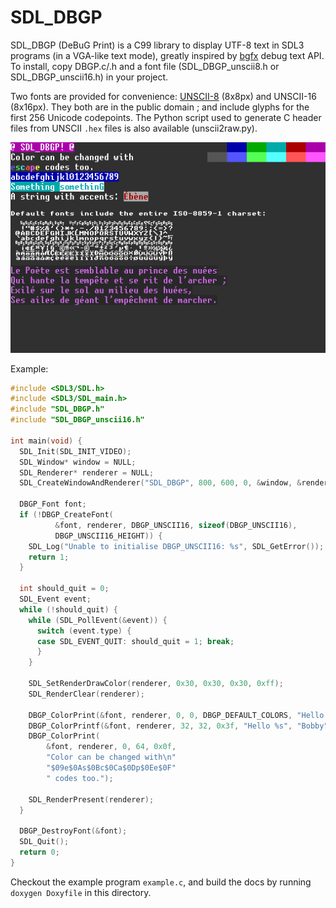 # SDL_DBGP

SDL_DBGP (DeBuG Print) is a C99 library to display UTF-8 text in SDL3 programs (in a VGA-like text mode), greatly inspired by [bgfx](https://github.com/bkaradzic/bgfx) debug text API. To install, copy DBGP.c/.h and a font file (SDL_DBGP_unscii8.h or SDL_DBGP_unscii16.h) in your project.

Two fonts are provided for convenience: [UNSCII-8](https://github.com/viznut/unscii) (8x8px) and UNSCII-16 (8x16px). They both are in the public domain ; and include glyphs for the first 256 Unicode codepoints. The Python script used to generate C header files from UNSCII `.hex` files is also available (unscii2raw.py).

![screenshot](screenshot.png)

Example:

```c
#include <SDL3/SDL.h>
#include <SDL3/SDL_main.h>
#include "SDL_DBGP.h"
#include "SDL_DBGP_unscii16.h"

int main(void) {
  SDL_Init(SDL_INIT_VIDEO);
  SDL_Window* window = NULL;
  SDL_Renderer* renderer = NULL;
  SDL_CreateWindowAndRenderer("SDL_DBGP", 800, 600, 0, &window, &renderer);

  DBGP_Font font;
  if (!DBGP_CreateFont(
          &font, renderer, DBGP_UNSCII16, sizeof(DBGP_UNSCII16),
          DBGP_UNSCII16_HEIGHT)) {
    SDL_Log("Unable to initialise DBGP_UNSCII16: %s", SDL_GetError());
    return 1;
  }

  int should_quit = 0;
  SDL_Event event;
  while (!should_quit) {
    while (SDL_PollEvent(&event)) {
      switch (event.type) {
      case SDL_EVENT_QUIT: should_quit = 1; break;
      }
    }

    SDL_SetRenderDrawColor(renderer, 0x30, 0x30, 0x30, 0xff);
    SDL_RenderClear(renderer);

    DBGP_ColorPrint(&font, renderer, 0, 0, DBGP_DEFAULT_COLORS, "Hello world!");
    DBGP_ColorPrintf(&font, renderer, 32, 32, 0x3f, "Hello %s", "Bobby");
    DBGP_ColorPrint(
        &font, renderer, 0, 64, 0x0f,
        "Color can be changed with\n"
        "$09e$0As$0Bc$0Ca$0Dp$0Ee$0F"
        " codes too.");

    SDL_RenderPresent(renderer);
  }

  DBGP_DestroyFont(&font);
  SDL_Quit();
  return 0;
}
```

Checkout the example program `example.c`, and build the docs by running `doxygen Doxyfile` in this directory.

